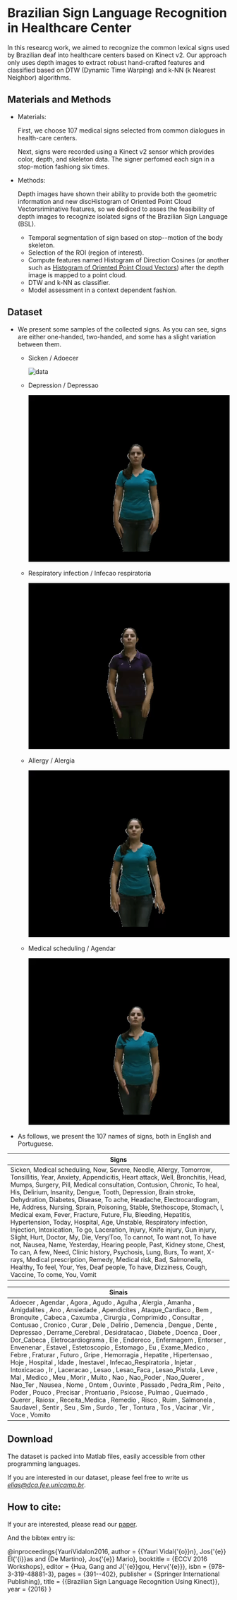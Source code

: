 # Brazilian Sign Language Recognition in Healthcare Center


In this researcg work, we aimed to recognize the common lexical signs used by Brazilian deaf into healthcare  centers  based on Kinect v2. Our approach only uses depth images to extract robust hand-crafted features and classified based on DTW (Dynamic Time Warping) and k-NN (k Nearest Neighbor) algorithms.


## Materials and Methods

* Materials:
  
  First, we choose 107 medical signs selected from common dialogues in health-care centers.
  
  Next, signs were recorded using a Kinect v2 sensor which provides color, depth, and skeleton data. The signer perfomed each sign in a stop-motion fashiong six times. 
    
* Methods:

  Depth images have shown their ability to provide both the geometric information and new discHistogram of Oriented Point Cloud Vectorsriminative features, so we dediced to asses the feasibility of depth images to recognize isolated signs of the Brazilian Sign Language  (BSL).
  
  * Temporal segmentation of sign based on stop--motion of the body skeleton.
  * Selection of the ROI (region of interest).
  * Compute features named Histogram of Direction Cosines (or another such as [Histogram of Oriented Point Cloud Vectors](https://doi.org/10.1007/978-3-030-16053-1_55)) after the depth image is mapped to a point cloud.
  * DTW and k-NN as classifier.
  * Model assessment in a context dependent fashion.


## Dataset

* We present some samples of the collected signs. As you can see, signs are either one-handed, two-handed, and some has a slight variation between them.

  * Sicken / Adoecer
    
    ![data](mp4/adoecer1.gif)
  
  
  * Depression / Depressao
    
    ![](mp4/depressao.gif)
  
  
  * Respiratory infection / Infecao respiratoria
    
    ![](mp4/infeccao.gif)
    
      
  * Allergy / Alergia
    
    ![](mp4/alergia.gif)
   
  * Medical scheduling / Agendar
    
    ![](mp4/agendar.gif)
   


* As follows, we present the 107 names of signs, both in English and Portuguese.


Signs |
--------- |
Sicken, Medical scheduling, Now, Severe, Needle, Allergy, Tomorrow, Tonsillitis, Year, Anxiety, Appendicitis, Heart attack, Well, Bronchitis, Head, Mumps, Surgery, Pill, Medical consultation, Contusion, Chronic, To heal, His, Delirium,  Insanity, Dengue, Tooth, Depression, Brain stroke, Dehydration, Diabetes, Disease, To ache, Headache, Electrocardiogram, He, Address, Nursing, Sprain, Poisoning, Stable, Stethoscope, Stomach, I, Medical exam, Fever, Fracture, Future, Flu, Bleeding, Hepatitis, Hypertension, Today, Hospital, Age, Unstable, Respiratory infection, Injection, Intoxication, To go, Laceration, Injury, Knife injury, Gun injury, Slight, Hurt, Doctor, My, Die, Very/Too, To cannot, To want not, To have not, Nausea, Name, Yesterday, Hearing people, Past, Kidney stone, Chest, To can, A few, Need, Clinic history, Psychosis, Lung, Burs, To want, X-rays, Medical prescription, Remedy, Medical risk, Bad,  Salmonella, Healthy, To feel, Your, Yes, Deaf people, To have, Dizziness, Cough, Vaccine, To come, You, Vomit |


Sinais |
--------- |
Adoecer , Agendar , Agora , Agudo , Agulha , Alergia , Amanha , Amigdalites , Ano , Ansiedade , Apendicites , Ataque_Cardiaco , Bem , Bronquite , Cabeca , Caxumba , Cirurgia , Comprimido , Consultar , Contusao , Cronico , Curar , Dele , Delirio , Demencia , Dengue , Dente , Depressao , Derrame_Cerebral , Desidratacao , Diabete , Doenca , Doer , Dor_Cabeca , Eletrocardiograma , Ele , Endereco , Enfermagem , Entorser , Envenenar , Estavel , Estetoscopio , Estomago , Eu , Exame_Medico , Febre , Fraturar , Futuro , Gripe , Hemorragia , Hepatite , Hipertensao , Hoje , Hospital , Idade , Inestavel , Infecao_Respiratoria , Injetar , Intoxicacao , Ir , Laceracao , Lesao , Lesao_Faca , Lesao_Pistola , Leve , Mal , Medico , Meu , Morir , Muito , Nao , Nao_Poder , Nao_Querer , Nao_Ter , Nausea , Nome , Ontem , Ouvinte , Passado , Pedra_Rim , Peito , Poder , Pouco , Precisar , Prontuario , Psicose , Pulmao , Queimado , Querer , Raiosx , Receita_Medica , Remedio , Risco , Ruim , Salmonela , Saudavel , Sentir , Seu , Sim , Surdo , Ter , Tontura , Tos , Vacinar , Vir , Voce , Vomito |


## Download

The dataset is packed into Matlab files, easily accessible from other programming languages.

If you are interested in our dataset, please feel free to write us *elias@dca.fee.unicamp.br*.


## How to cite:

If your are interested, please read our [paper](https://doi.org/10.1007/978-3-319-48881-3_27).

And the bibtex entry is:

@inproceedings{YauriVidalon2016,
author = {{Yauri Vidal{\'{o}}n}, Jos{\'{e}} El{\'{i}}as and {De Martino}, Jos{\'{e}} Mario},
booktitle = {ECCV 2016 Workshops},
editor = {Hua, Gang and J{\'{e}}gou, Herv{\'{e}}},
isbn = {978-3-319-48881-3},
pages = {391--402},
publisher = {Springer International Publishing},
title = {{Brazilian Sign Language Recognition Using Kinect}},
year = {2016}
}


